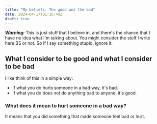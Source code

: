 ```yaml
---
title: "My beliefs: The good and the bad"
date: 2024-04-17T01:36:40Z
draft: true
---
```


***Warning:*** This is just stuff that I believe in, and there's the chance that I have no idea what I'm talking about. You might consider the stuff I write here BS or not. So if I say something stupid, ignore it.

## What I consider to be good and what I consider to be bad

I like think of this in a simple way:

- If what you do hurts someone in a bad way, it's bad.
- If what you do does not do anything bad to anyone, it's good.

### What does it mean to hurt someone in a bad way?

It means that you did something that made someone feel bad or hurt.
